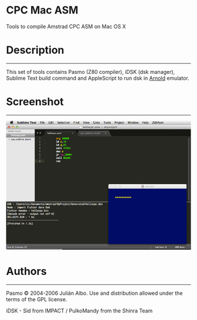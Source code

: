 CPC Mac ASM
===========

Tools to compile Amstrad CPC ASM on Mac OS X


# Description
---

This set of tools contains Pasmo (Z80 compiler), iDSK (dsk manager), Sublime Text build command and AppleScript to run dsk in [Arnold](http://www.bannister.org/software/arnold.htm) emulator.

# Screenshot
---

![Screenshot](readme.png)

# Authors
---

Pasmo © 2004-2006 Julián Albo.
Use and distribution allowed under the terms of the GPL license.

iDSK - Sid from IMPACT / PulkoMandy from the Shinra Team 


